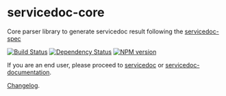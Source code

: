 # servicedoc-core

Core parser library to generate servicedoc result following the [servicedoc-spec](https://github.com/servicedoc/servicedoc-spec)

[![Build Status](https://travis-ci.org/servicedoc/servicedoc-core.svg?branch=master)](https://travis-ci.org/servicedoc/servicedoc-core)
[![Dependency Status](https://david-dm.org/servicedoc/servicedoc-core.svg)](https://david-dm.org/servicedoc/servicedoc-core)
[![NPM version](https://badge.fury.io/js/servicedoc-core.svg)](http://badge.fury.io/js/servicedoc-core)

If you are an end user, please proceed to [servicedoc](https://github.com/servicedoc/servicedoc) or [servicedoc-documentation](http://servicedocjs.com).

[Changelog](https://github.com/servicedoc/servicedoc/blob/master/CHANGELOG.md).
